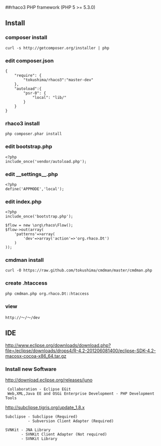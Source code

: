 ##rhaco3 PHP framework (PHP 5 >= 5.3.0)

## Install

### composer install
	curl -s http://getcomposer.org/installer | php

### edit composer.json
	{
    	"require": {
			"tokushima/rhaco3":"master-dev"
    	},
    	"autoload":{
    		"psr-0": {
    	    	"local": "lib/"
		    }
    	}
	}

### rhaco3 install
	php composer.phar install


### edit bootstrap.php
	<?php
	include_once('vendor/autoload.php');

### edit \_\_settings\_\_.php
	<?php
	define('APPMODE','local');

### edit index.php
	<?php
	include_once('bootstrap.php');
	
	$flow = new \org\rhaco\Flow();
	$flow->out(array(
		'patterns'=>array(
			'dev'=>array('action'=>'org.rhaco.Dt')
		)
	));

### cmdman install
	curl -O https://raw.github.com/tokushima/cmdman/master/cmdman.php

### create .htaccess
	php cmdman.php org.rhaco.Dt::htaccess

### view
	http://〜/〜/dev



## IDE
 <http://www.eclipse.org/downloads/download.php?file=/eclipse/downloads/drops4/R-4.2-201206081400/eclipse-SDK-4.2-macosx-cocoa-x86_64.tar.gz>

### Install new Software
 <http://download.eclipse.org/releases/juno>
 
     Collaboration - Eclipse EGit
     Web,XML,Java EE and OSGi Enterprise Development - PHP Development Tools
 
<http://subclipse.tigris.org/update_1.8.x>


    Subclipse - Subclipse (Required)
              - Subversion Client Adapter (Required) 
    
    SVNKit - JNA Library
           - SVNKit Client Adapter (Not required)
           - SVNKit Library
 	